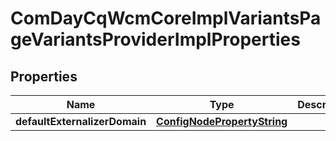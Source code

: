 
# ComDayCqWcmCoreImplVariantsPageVariantsProviderImplProperties

## Properties
Name | Type | Description | Notes
------------ | ------------- | ------------- | -------------
**defaultExternalizerDomain** | [**ConfigNodePropertyString**](ConfigNodePropertyString.md) |  |  [optional]



